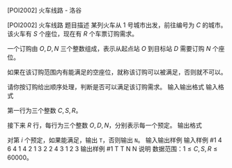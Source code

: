 



[POI2002] 火车线路 - 洛谷














[POI2002] 火车线路
题目描述
某列火车从 $1$ 号城市出发，前往编号为 $C$ 的城市。该火车有 $S$ 个座位，现在有 $R$ 个车票订购需求。

一个订购由 $O,D,N$ 三个整数组成，表示从起点站 $O$ 到目标站 $D$ 需要订购 $N$ 个座位。

如果在该订购范围内有能满足的空座位，就称该订购可以被满足，否则就不可以。

请你按订购给出顺序处理，判断是否可以满足该订购需求。
输入输出格式
输入格式

第一行为三个整数 $C,S,R$。

接下来 $R$ 行，每行为三个整数 $O,D,N$，分别表示每一个预定。
输出格式

对第 $i$ 个预定，如果能满足，输出 ```T```，否则输出 ```N```。
输入输出样例
输入样例 #1
4 6 4
1 4 2
1 3 2
2 4 3
1 2 3
输出样例 #1
T
T
N
N
说明
数据范围：$1 \le C,S,R \le 60000$。






